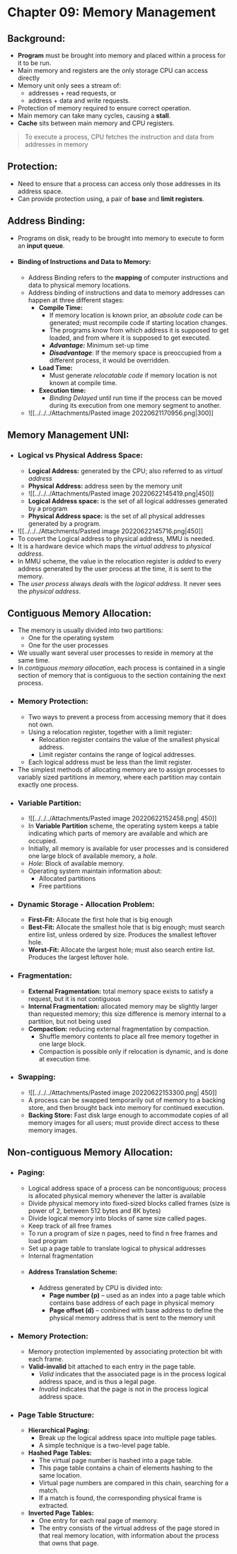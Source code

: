 # Chapter 09: Memory Management
## Background:
- **Program** must be brought into memory and placed within a process for it to be run.
- Main memory and registers are the only storage CPU can access directly
- Memory unit only sees a stream of:
	- addresses + read requests, or
	- address + data and write requests.
- Protection of memory required to ensure correct operation.
- Main memory can take many cycles, causing a **stall**.
- **Cache** sits between main memory and CPU registers.
>To execute a process, CPU fetches the instruction and data from addresses in memory
## Protection:
- Need to ensure that a process can access only those addresses in its address space.
- Can provide protection using, a pair of **base** and **limit registers**.
## Address Binding:
- Programs on disk, ready to be brought into memory to execute to form an **input queue**.
- #### Binding of Instructions and Data to Memory:
	- Address Binding refers to the **mapping** of computer instructions and data to physical memory locations.
	- Address binding of instructions and data to memory addresses can happen at three different stages:
		- **Compile Time:** 
			- If memory location is known prior, an *absolute code* can be generated; must recompile code if starting location changes.
			- The programs know from which address it is supposed to get loaded, and from where it is supposed to get executed.
			- ***Advantage:*** Minimum set-up time
			- ***Disadvantage***: If the memory space is preoccupied from a different process, it would be overridden.
		- **Load Time:** 
			- Must generate *relocatable code* if memory location is not known at compile time.
		- **Execution time:** 
			- *Binding Delayed* until run time if the process can be moved during its execution from one memory segment to another.
	- ![[../../../Attachments/Pasted image 20220621170956.png|300]]

## Memory Management UNI:
- ### Logical vs Physical Address Space:
	- **Logical Address:** generated by the CPU; also referred to as *virtual address*
	- **Physical Address:** address seen by the memory unit
	- ![[../../../Attachments/Pasted image 20220622145419.png|450]]
	- **Logical Address space:** is the set of all logical addresses generated by a program
	- **Physical Address space:** is the set of all physical addresses generated by a program.
- ![[../../../Attachments/Pasted image 20220622145716.png|450]]
- To covert the Logical address to physical address, MMU is needed.
- It is a hardware device which maps the *virtual address* to *physical address*.
- In MMU scheme, the value in the relocation register is *added* to every address generated by the user process at the time, it is sent to the memory.
- The *user process* always *deals* with the *logical address*. It never sees the *physical address*.
## Contiguous Memory Allocation:
- The memory is usually divided into two partitions:
	- One for the operating system
	- One for the user processes
- We usually want several user processes to reside in memory at the same time.
- In *contiguous memory allocation*, each process is contained in a single section of memory that is contiguous to the section containing the next process.
- ### Memory Protection:
	- Two ways to prevent a process from accessing memory that it does not own.
	- Using a relocation register, together with a limit register:
		- Relocation register contains the value of the smallest physical address.
		- Limit register contains the range of logical addresses.
	- Each logical address must be less than the limit register.
- The simplest methods of allocating memory are to assign processes to variably sized partitions in memory, where each partition may contain exactly one process.
- ### Variable Partition:
	- ![[../../../Attachments/Pasted image 20220622152458.png| 450]]
	- In **Variable Partition** scheme, the operating system keeps a table indicating which parts of memory are available and which are occupied.
	- Initially, all memory is available for user processes and is considered one large block of available memory, a *hole*.
	- *Hole:* Block of available memory. 
	- Operating system maintain information about:
		- Allocated partitions
		- Free partitions
- ### Dynamic Storage - Allocation Problem:
	- **First-Fit:** Allocate the first hole that is big enough
	- **Best-Fit:** Allocate the smallest hole that is big enough; must search entire list, unless ordered by size. Produces the smallest leftover hole.
	- **Worst-Fit:** Allocate the largest hole; must also search entire list. Produces the largest leftover hole.
- ### Fragmentation:
	- **External Fragmentation:** total memory space exists to satisfy a request, but it is not contiguous
	- **Internal Fragmentation:** allocated memory may be slightly larger than requested memory; this size difference is memory internal to a partition, but not being used
	- **Compaction:** reducing external fragmentation by compaction.
		- Shuffle memory contents to place all free memory together in one large block.
		- Compaction is possible only if relocation is dynamic, and is done at execution time.
- ### Swapping:
	- ![[../../../Attachments/Pasted image 20220622153300.png| 450]]
	- A process can be swapped temporarily out of memory to a backing store, and then brought back into memory for continued execution.
	- **Backing Store:** Fast disk large enough to accommodate copies of all memory images for all users; must provide direct access to these memory images.
## Non-contiguous Memory Allocation:
- ### Paging:
	- Logical address space of a process can be noncontiguous; process is allocated physical memory whenever the latter is available  
	- Divide physical memory into fixed-sized blocks called frames (size is power of 2, between 512 bytes and 8K bytes)  
	- Divide logical memory into blocks of same size called pages.  
	- Keep track of all free frames  
	- To run a program of size n pages, need to find n free frames and load program  
	- Set up a page table to translate logical to physical addresses  
	- Internal fragmentation 
	- #### Address Translation Scheme:
		- Address generated by CPU is divided into:
			- **Page number (p)** – used as an index into a page table which contains base address of each page in physical memory
			- **Page offset (d)** – combined with base address to define the physical memory address that is sent to the memory unit
- ### Memory Protection:
	- Memory protection implemented by associating protection bit with each frame.
	- **Valid-invalid** bit attached to each entry in the page table.
		- *Valid* indicates that the associated page is in the process logical address space, and is thus a legal page.
		- *Invalid* indicates that the page is not in the process logical address space.
- ### Page Table Structure:
	- **Hierarchical Paging:**
		- Break up the logical address space into multiple page tables.
		- A simple technique is a two-level page table.
	- **Hashed Page Tables:**
		- The virtual page number is hashed into a page table.
		- This page table contains a chain of elements hashing to the same location.
		- Virtual page numbers are compared in this chain, searching for a match.
		- If a match is found, the corresponding physical frame is extracted.
	- **Inverted Page Tables:**
		- One entry for each real page of memory.
		- The entry consists of the virtual address of the page stored in that real memory location, with information about the process that owns that page.